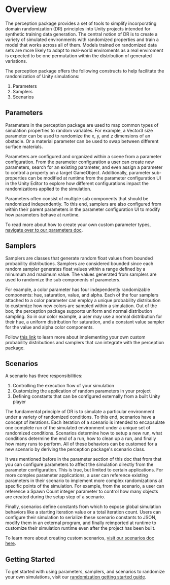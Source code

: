 # Overview

The perception package provides a set of tools to simplify incorporating domain randomization (DR) principles into Unity projects intended for synthetic training data generation. The central notion of DR is to create a variety of simulated environments with randomized properties and train a model that works across all of them. Models trained on randomized data sets are more likely to adapt to real-world enviroments as a real enviroment is expected to be one permutation within the distribution of generated variations.


The perception package offers the following constructs to help facilitate the randomization of Unity simulations:
1. Parameters
2. Samplers
3. Scenarios


## Parameters

Parameters in the perception package are used to map common types of simulation properties to random variables. For example, a Vector3 size parameter can be used to randomize the x, y, and z dimensions of an obstacle. Or a material parameter can be used to swap between different surface materials.

Parameters are configured and organized within a scene from a parameter configuration. From the parameter configuration a user can create new parameters, search for an existing parameter, and even assign a parameter to control a property on a target GameObject. Additionally, parameter sub-properties can be modified at runtime from the parameter configuration UI in the Unity Editor to explore how different configurations impact the randomizations applied to the simulation.

Parameters often consist of multiple sub components that should be randomized independently. To this end, samplers are also configured from within their parent parameters in the parameter configuration UI to modify how parameters behave at runtime.

To read more about how to create your own custom parameter types, [navigate over to our parameters doc]().


## Samplers

Samplers are classes that generate random float values from bounded probability distributions. Samplers are considered bounded since each random sampler generates float values within a range defined by a minumum and maximum value. The values generated from samplers are used to randomize the sub components of parameters.

For example, a color parameter has four independently randomizable components: hue, saturation, value, and alpha. Each of the four samplers attached to a color parameter can employ a unique probability distribution to customize how new colors are sampled within a simulation. Out of the box, the perception package supports uniform and normal distribution sampling. So in our color example, a user may use a normal distribution for their hue, a uniform distribution for saturation, and a constant value sampler for the value and alpha color components.

Follow [this link]() to learn more about implementing your own custom probability distributions and samplers that can integrate with the perception package.


## Scenarios

 A scenario has three responsibilities:
 1. Controlling the execution flow of your simulation 
 2. Customizing the application of random parameters in your project
 3. Defining constants that can be configured externally from a built Unity player 

The fundamental principle of DR is to simulate a particular environment under a variety of randomized conditions. To this end, scenarios have a concept of iterations. Each iteration of a scenario is intended to encapsulate one complete run of the simulated environment under a unique set of randomized conditions. Scenarios determine how to setup a new run, what conditions determine the end of a run, how to clean up a run, and finally how many runs to perform. All of these behaviors can be customed for a new scenario by deriving the perception package's scenario class.

It was mentioned before in the parameter section of this doc that from that you can configure parameters to affect the simulation directly from the parameter configuration. This is true, but limited to certain applications. For more complex parameter applications, a user can reference existing parameters in their scenario to implement more complex randomizations at specific points of the simulation. For example, from the scenario, a user can reference a Spawn Count integer parameter to control how many objects are created during the setup step of a scenario.

Finally, scenarios define constants from which to expose global simulation behaviors like a starting iteration value or a total iteration count. Users can configure their simulation to serialize these scenario constants to JSON, modify them in an external program, and finally reimported at runtime to customize their simulation runtime even after the project has been built.

To learn more about creating custom scenarios, [visit our scenarios doc here]().


## Getting Started

To get started with using parameters, samplers, and scenarios to randomize your own simulations, visit our [randomization getting started guide]().

